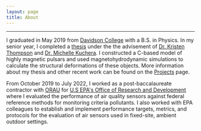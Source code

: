 ```yaml
---
layout: page
title: About
---
```


-----

I graduated in May 2019 from [Davidson College](https://www.davidson.edu) with a B.S. in Physics.
In my senior year, I completed a [thesis](https://samfrederick.github.io/media/docs/frederick-thesis.pdf) under the the advisement of [Dr. Kristen Thompson](https://www.davidson.edu/people/kristen-thompson) and [Dr. Michelle Kuchera](https://www.davidson.edu/people/michelle-kuchera). I constructed a C-based model of highly magnetic pulsars and used magnetohydrodynamic simulations to calculate the structural deformations of these objects. More information about my thesis and other recent work can be found on the [Projects](https://samfrederick.github.io/projects) page.

From October 2019 to July 2022, I worked as a post-baccalaureate contractor with [ORAU](https://www.orau.org/index.html) for [U.S EPA's Office of Research and Development](https://www.epa.gov/aboutepa/about-office-research-and-development-ord) where I evaluated the performance of air quality sensors against federal reference methods for monitoring criteria pollutants. I also worked with EPA colleagues to establish and implement performance targets, metrics, and protocols for the evaluation of air sensors used in fixed-site, ambient outdoor settings.
